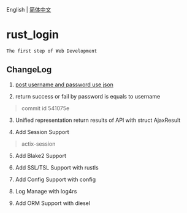English | [简体中文](README_zh.md) 
# rust_login
```
The first step of Web Development 
``` 

## ChangeLog 

1. [post username and password use json](https://blog.csdn.net/tianlangstudio/article/details/106169242) 

2. return success or fail by password is equals to username
> commit id   541075e

3. Unified representation return results of API with struct AjaxResult 

4. Add Session Support 
> actix-session  

5. Add Blake2 Support

6. Add SSL/TSL Support with rustls 

7. Add Config Support with config 

8. Log Manage with log4rs

9. Add ORM Support with diesel